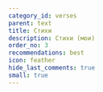 ```yaml
---
category_id: verses
parent: text
title: Стихи
description: Стихи (мои)
order_no: 3
recommendations: best
icon: feather
hide_last_comments: true
small: true
---
```

